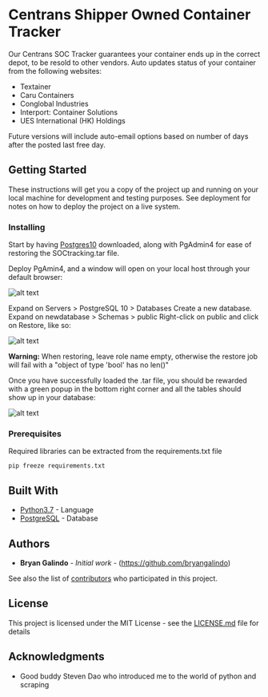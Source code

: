 # Centrans Shipper Owned Container Tracker

Our Centrans SOC Tracker guarantees your container ends up in the correct depot, to be resold to other vendors. 
Auto updates status of your container from the following websites:
* Textainer
* Caru Containers
* Conglobal Industries
* Interport: Container Solutions
* UES International (HK) Holdings

Future versions will include auto-email options based on number of days after the posted last free day.

## Getting Started

These instructions will get you a copy of the project up and running on your local machine for development and testing purposes. See deployment for notes on how to deploy the project on a live system.

### Installing

Start by having [Postgres10](https://www.postgresql.org/download/) downloaded, along with PgAdmin4 for ease of restoring the SOCtracking.tar file. 

Deploy PgAmin4, and a window will open on your local host through your default browser:

![alt text](https://github.com/bryangalindo/centrans_soc_tracker/blob/master/readme_imgs/starting_postgres.png)

Expand on Servers > PostgreSQL 10 > Databases
Create a new database.
Expand on newdatabase > Schemas > public
Right-click on public and click on Restore, like so:

![alt text](https://github.com/bryangalindo/centrans_soc_tracker/blob/master/readme_imgs/restoring_db.png)

**Warning:** When restoring, leave role name empty, otherwise the restore job will fail with a "object of type 'bool' has no len()"

Once you have successfully loaded the .tar file, you should be rewarded with a green popup in the bottom right corner and all the tables should show up in your database:

![alt text](https://github.com/bryangalindo/centrans_soc_tracker/blob/master/readme_imgs/success.png)

### Prerequisites

Required libraries can be extracted from the requirements.txt file

```
pip freeze requirements.txt
```

## Built With

* [Python3.7](https://docs.python.org/3/) - Language
* [PostgreSQL](https://www.postgresql.org/docs/10/index.html) - Database

## Authors

* **Bryan Galindo** - *Initial work* - (https://github.com/bryangalindo)

See also the list of [contributors](https://github.com/bryangalindo/centrans_soc_tracker/contributors) who participated in this project.

## License

This project is licensed under the MIT License - see the [LICENSE.md](LICENSE.md) file for details

## Acknowledgments

* Good buddy Steven Dao who introduced me to the world of python and scraping
